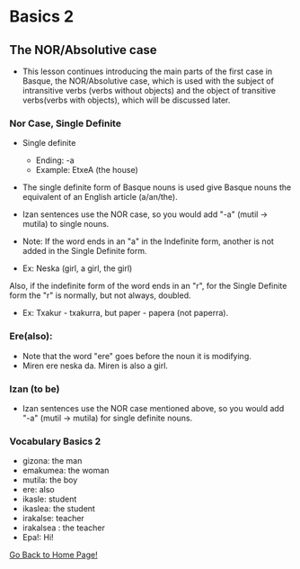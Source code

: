 # ​Basics 2

## The NOR/Absolutive case

*   This lesson continues introducing the main parts of the first case in Basque, the NOR/Absolutive case, which is used with the subject of intransitive verbs (verbs without objects) and the object of transitive verbs(verbs with objects), which will be discussed later.

### Nor Case, Single Definite

*   Single definite
    
    *   Ending: -a
    *   Example: EtxeA (the house)
    
    
    
*   The single definite form of Basque nouns is used give Basque nouns the equivalent of an English article (a/an/the).
*   Izan sentences use the NOR case, so you would add "-a" (mutil → mutila) to single nouns.
*   Note: If the word ends in an "a" in the Indefinite form, another is not added in the Single Definite form.
*   Ex: Neska (girl, a girl, the girl)

Also, if the indefinite form of the word ends in an "r", for the Single Definite form the "r" is normally, but not always, doubled.
+ Ex: Txakur - txakurra, but paper - papera (not paperra).

### Ere(also):

*   Note that the word "ere" goes before the noun it is modifying.
*   Miren ere neska da. Miren is also a girl.

### Izan (to be)

*   Izan sentences use the NOR case mentioned above, so you would add "-a" (mutil → mutila) for single definite nouns.

### Vocabulary Basics 2

*   gizona: the man
*   emakumea: the woman
*   mutila: the boy
*   ere: also
*   ikasle: student
*   ikaslea: the student
*   irakalse: teacher
*   irakalsea : the teacher
*   Epa!: Hi!

[ Go Back to Home Page!](..)